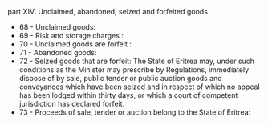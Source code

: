 part XIV: Unclaimed, abandoned, seized and forfeited goods

<ul>
			<li>68 - Unclaimed goods: <ul>
			</ul></li>			<li>69 - Risk and storage charges : <ul>
			</ul></li>			<li>70 - Unclaimed goods are forfeit : <ul>
			</ul></li>			<li>71 - Abandoned goods: <ul>
			</ul></li>			<li>72 - Seized goods that are forfeit: The State of Eritrea may, under such conditions as the Minister may prescribe by Regulations, immediately dispose of by sale, public tender or public auction goods and conveyances which have been seized and in respect of which no appeal has been lodged within thirty days, or which a court of competent jurisdiction has declared forfeit. <ul>
			</ul></li>			<li>73 - Proceeds of sale, tender or auction belong to the State of Eritrea: <ul>
			</ul></li></ul>